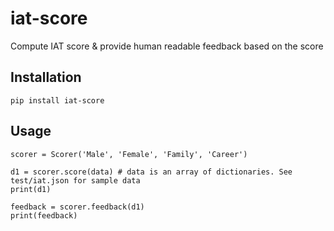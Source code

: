 # iat-score

Compute IAT score & provide human readable feedback based on the score

## Installation

```
pip install iat-score
```

## Usage

```
scorer = Scorer('Male', 'Female', 'Family', 'Career')

d1 = scorer.score(data) # data is an array of dictionaries. See test/iat.json for sample data
print(d1)

feedback = scorer.feedback(d1)
print(feedback)
```
